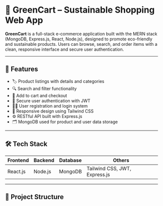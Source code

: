 # 🛒 GreenCart – Sustainable Shopping Web App

**GreenCart** is a full-stack e-commerce application built with the MERN stack (MongoDB, Express.js, React, Node.js), designed to promote eco-friendly and sustainable products. Users can browse, search, and order items with a clean, responsive interface and secure user authentication.

---

## 🚀 Features

- 🏷️ Product listings with details and categories
- 🔍 Search and filter functionality
- 🛒 Add to cart and checkout
- 🔐 Secure user authentication with JWT
- 🧑‍💼 User registration and login system
- 📱 Responsive design using Tailwind CSS
- ⚙️ RESTful API built with Express.js
- 🗂️ MongoDB used for product and user data storage

---

## 🛠️ Tech Stack

| Frontend | Backend | Database | Others |
|----------|---------|----------|--------|
| React.js | Node.js | MongoDB  | Tailwind CSS, JWT, Express.js |

---

## 📁 Project Structure

